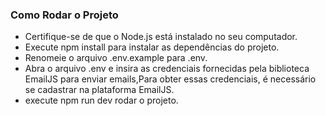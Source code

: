 ### Como Rodar o Projeto
- Certifique-se de que o Node.js está instalado no seu computador.
- Execute npm install para instalar as dependências do projeto.
- Renomeie o arquivo .env.example para .env.
- Abra o arquivo .env e insira as credenciais fornecidas pela biblioteca EmailJS para enviar emails,Para obter essas credenciais, é necessário se cadastrar na plataforma EmailJS.
- execute npm run dev rodar o projeto.